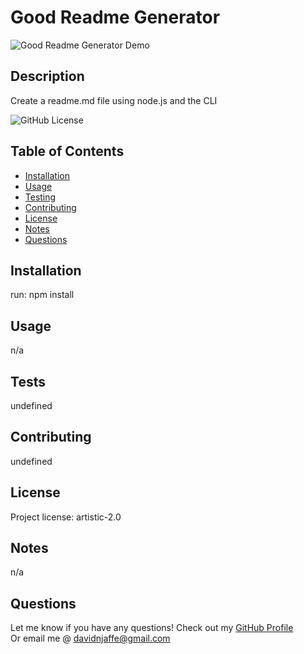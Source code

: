 # Good Readme Generator

![Good Readme Generator Demo](images/README.gif)

## Description 



Create a readme.md file using node.js and the CLI
                
![GitHub License](https://img.shields.io/badge/license-artistic-2.0-green.svg)

## Table of Contents
                                           
* [Installation](#installation)
* [Usage](#usage)
* [Testing](#tests)
* [Contributing](#contributing)
* [License](#license)
* [Notes](#notes)
* [Questions](#questions)
                    
## Installation
                      
run: npm install
                     
## Usage 
                      
n/a

## Tests
                      
undefined

## Contributing
                      
undefined
                    
## License
                      
Project license: artistic-2.0

## Notes

n/a
                                                        
## Questions
Let me know if you have any questions! Check out my [GitHub Profile](https://github.com/davidnjaffe)                 
Or email me @ <davidnjaffe@gmail.com>
                      
